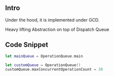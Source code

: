 
## Intro

Under the hood, it is implemented under GCD.

Heavy lifting
Abstraction on top of Dispatch Queue

## Code Snippet
```swift
let mainQueue = OperationQueue.main

let customQueue = OperationQueue()
customQueue.maxConcurrentOperationCount = 30
```